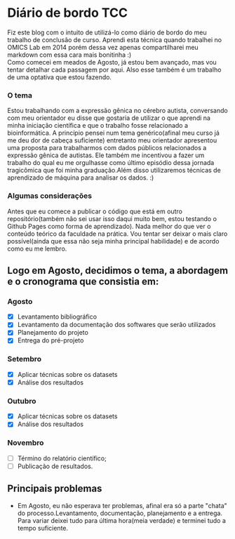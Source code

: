 # Diário de bordo TCC

Fiz este blog com o intuito de utilizá-lo como diário de bordo do meu trabalho de conclusão de curso.
Aprendi esta técnica quando trabalhei no OMICS Lab em 2014 porém dessa vez apenas compartilharei meu markdown com essa cara mais bonitinha :)<br>
Como comecei em meados de Agosto, já estou bem avançado, mas vou tentar detalhar cada passagem por aqui.
Also esse também é um trabalho de uma optativa que estou fazendo.

### O tema

Estou trabalhando com a expressão gênica no cérebro autista, conversando com meu orientador eu disse que gostaria de utilizar o que aprendi na minha iniciação científica e que o trabalho fosse relacionado a bioinformática.
A princípio pensei num tema genérico(afinal meu curso já me deu dor de cabeça suficiente) entretanto meu orientador apresentou uma proposta para trabalharmos com dados públicos relacionados a expressão gênica de autistas. Ele também me incentivou a fazer um trabalho do qual eu me orgulhasse como último episódio dessa jornada tragicômica que foi minha graduação.Além disso utilizaremos técnicas de aprendizado de máquina para analisar os dados. :)

### Algumas considerações

Antes que eu comece a publicar o código que está em outro repositório(também não sei usar isso daqui muito bem, estou testando o Github Pages como forma de aprendizado).
Nada melhor do que ver o conteúdo teórico da faculdade na prática.
Vou tentar ser deixar o mais claro possível(ainda que essa não seja minha principal habilidade) e de acordo como eu me lembro.

## Logo em Agosto, decidimos o tema, a abordagem e o cronograma que consistia em:

### Agosto

 - [x] Levantamento bibliográfico
 - [x] Levantamento da documentação dos softwares que serão utilizados 
 - [x] Planejamento do projeto 
 - [x] Entrega do pré-projeto

### Setembro

 - [x] Aplicar técnicas sobre os datasets
 - [x] Análise dos resultados 

### Outubro

 - [x] Aplicar técnicas sobre os datasets
 - [x] Análise dos resultados
 
 ### Novembro
 
 - [ ] Término do relatório científico;
 - [ ] Publicação de resultados.

## Principais problemas
 - Em Agosto, eu não esperava ter problemas, afinal era só a parte "chata" do processo.Levantamento, documentação, planejamento e a entrega. Para variar deixei tudo para última hora(meia verdade) e terminei tudo a tempo suficiente.
